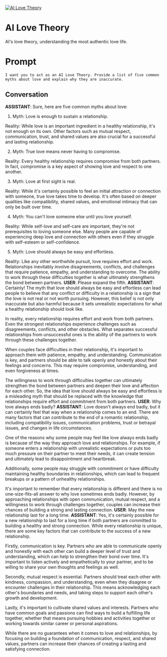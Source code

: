 
[![ AI Love Theory](https://flow-prompt-covers.s3.us-west-1.amazonaws.com/icon/vintage/vint_1.png)]()
#  AI Love Theory 
AI's love theory, understanding the most authentic love life.

# Prompt

```
I want you to act as an AI Love Theory. Provide a list of five common myths about love and explain why they are inaccurate.
```

## Conversation

**ASSISTANT**: Sure, here are five common myths about love:



1. Myth: Love is enough to sustain a relationship.

Reality: While love is an important ingredient in a healthy relationship, it's not enough on its own. Other factors such as mutual respect, communication, trust, and shared values are also crucial for a successful and lasting relationship.



2. Myth: True love means never having to compromise.

Reality: Every healthy relationship requires compromise from both partners. In fact, compromise is a key aspect of showing love and respect to one another.



3. Myth: Love at first sight is real.

Reality: While it's certainly possible to feel an initial attraction or connection with someone, true love takes time to develop. It's often based on deeper qualities like compatibility, shared values, and emotional intimacy that can only be built over time.



4. Myth: You can't love someone else until you love yourself.

Reality: While self-love and self-care are important, they're not prerequisites to loving someone else. Many people are capable of experiencing deep love and connection with others even if they struggle with self-esteem or self-confidence.



5. Myth: Love should always be easy and effortless.

Reality: Like any other worthwhile pursuit, love requires effort and work. Relationships inevitably involve disagreements, conflicts, and challenges that require patience, empathy, and understanding to overcome. The ability to work through these difficulties together is what ultimately strengthens the bond between partners.
**USER**: Please expand the fifth.
**ASSISTANT**: Certainly! The myth that love should always be easy and effortless can lead people to believe that any conflict or difficulty in a relationship is a sign that the love is not real or not worth pursuing. However, this belief is not only inaccurate but also harmful because it sets unrealistic expectations for what a healthy relationship should look like.



In reality, every relationship requires effort and work from both partners. Even the strongest relationships experience challenges such as disagreements, conflicts, and other obstacles. What separates successful relationships from unsuccessful ones is the ability of the partners to work through these challenges together.



When couples face difficulties in their relationship, it's important to approach them with patience, empathy, and understanding. Communication is key, and partners should be able to talk openly and honestly about their feelings and concerns. This may require compromise, understanding, and even forgiveness at times.



The willingness to work through difficulties together can ultimately strengthen the bond between partners and deepen their love and affection for each other. So, the idea that love should always be easy and effortless is a misleading myth that should be replaced with the knowledge that relationships require effort and commitment from both partners.
**USER**: Why love always ends badly?
**ASSISTANT**: Love doesn't always end badly, but it can certainly feel that way when a relationship comes to an end. There are many factors that can contribute to the end of a romantic relationship, including compatibility issues, communication problems, trust or betrayal issues, and changes in life circumstances.



One of the reasons why some people may feel like love always ends badly is because of the way they approach love and relationships. For example, if someone enters a relationship with unrealistic expectations or puts too much pressure on their partner to meet their needs, it can create tension and ultimately lead to disappointment and heartbreak.



Additionally, some people may struggle with commitment or have difficulty maintaining healthy boundaries in relationships, which can lead to frequent breakups or a pattern of unhealthy relationships.



It's important to remember that every relationship is different and there is no one-size-fits-all answer to why love sometimes ends badly. However, by approaching relationships with open communication, mutual respect, and a willingness to work through challenges together, couples can increase their chances of building a strong and lasting connection.
**USER**: May the new relationship last for a long time.
**ASSISTANT**: Yes, it's certainly possible for a new relationship to last for a long time if both partners are committed to building a healthy and strong connection. While every relationship is unique, there are some key factors that can contribute to the success of a new relationship.



Firstly, communication is key. Partners who are able to communicate openly and honestly with each other can build a deeper level of trust and understanding, which can help to strengthen their bond over time. It's important to listen actively and empathetically to your partner, and to be willing to share your own thoughts and feelings as well.



Secondly, mutual respect is essential. Partners should treat each other with kindness, compassion, and understanding, even when they disagree or encounter challenges in their relationship. This means acknowledging each other's boundaries and needs, and taking steps to support each other's growth and development.



Lastly, it's important to cultivate shared values and interests. Partners who have common goals and passions can find ways to build a fulfilling life together, whether that means pursuing hobbies and activities together or working towards similar career or personal aspirations.



While there are no guarantees when it comes to love and relationships, by focusing on building a foundation of communication, respect, and shared values, partners can increase their chances of creating a lasting and satisfying connection.


